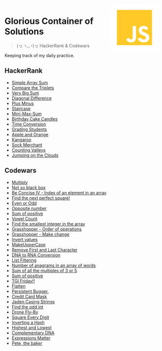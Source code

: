 <img src="javascript.png" align="right" />

# Glorious Container of Solutions

> (っ ◔◡◔)っ HackerRank & Codewars

Keeping track of my daily practice.

## HackerRank

<ul>
    <li>
        <a href="https://www.hackerrank.com/challenges/simple-array-sum/problem" target="_blank">Simple Array Sum</a>
    </li>
    <li>
        <a href="https://www.hackerrank.com/challenges/compare-the-triplets" target="_blank">Compare the Triplets</a>
    </li>
    <li>
        <a href="https://www.hackerrank.com/challenges/a-very-big-sum" target="_blank">Very Big Sum</a>
    </li>
    <li>
        <a href="https://www.hackerrank.com/challenges/diagonal-difference" target="_blank">Diagonal Difference</a>
    </li>
    <li>
        <a href="https://www.hackerrank.com/challenges/plus-minus" target="_blank">Plus Minus</a>
    </li>
    <li>
        <a href="https://www.hackerrank.com/challenges/staircase/problem" target="_blank">Staircase</a>
    </li>
    <li>
        <a href="https://www.hackerrank.com/challenges/mini-max-sum/problem" target="_blank">Mini-Max-Sum</a>
    </li>
    <li>
        <a href="https://www.hackerrank.com/challenges/birthday-cake-candles/problem" target="_blank">Birthday Cake Candles</a>
    </li>
    <li>
        <a href="https://www.hackerrank.com/challenges/time-conversion/problem" target="_blank">Time Conversion</a>
    </li>
    <li>
        <a href="https://www.hackerrank.com/challenges/grading/problem" target="_blank">Grading Students</a>
    </li>
    <li>
        <a href="https://www.hackerrank.com/challenges/apple-and-orange/problem" target="_blank">Apple and Orange</a>
    </li>
    <li>
        <a href="https://www.hackerrank.com/challenges/apple-and-orange/problem" target="_blank">Kangaroo</a>
    </li>
    <li>
        <a href="https://www.hackerrank.com/challenges/sock-merchant/problem" target="_blank">Sock Merchant</a>
    </li>
    <li>
        <a href="https://www.hackerrank.com/challenges/counting-valleys/problem" target="_blank">Counting Valleys</a>
    </li>
    <li>
        <a href="https://www.hackerrank.com/challenges/jumping-on-the-clouds/problem" target="_blank">Jumping on the Clouds</a>
    </li>
</ul>

## Codewars

<ul>
    <li>
        <a href="https://www.codewars.com/kata/50654ddff44f800200000004" target="_blank">Multiply</a>
    </li>
    <li>
        <a href="https://www.codewars.com/kata/57080f21d531cd94950007eb" target="_blank">Not so black box</a>
    </li>
    <li>
        <a href="https://www.codewars.com/kata/5703c093022cd1aae90012c9" target="_blank">Be Concise IV - Index of an element in an array</a>
    </li>
    <li>
        <a href="https://www.codewars.com/kata/56269eb78ad2e4ced1000013" target="_blank">Find the next perfect square!</a>
    </li>
    <li>
        <a href="https://www.codewars.com/kata/53da3dbb4a5168369a0000fe" target="_blank">Even or Odd</a>
    </li>
    <li>
        <a href="https://www.codewars.com/kata/56dec885c54a926dcd001095" target="_blank">Opposite number</a>
    </li>
    <li>
        <a href="https://www.codewars.com/kata/5715eaedb436cf5606000381" target="_blank">Sum of positive</a>
    </li>
    <li>
        <a href="https://www.codewars.com/kata/54ff3102c1bad923760001f3" target="_blank">Vowel Count</a>
    </li>
    <li>
        <a href="https://www.codewars.com/kata/55a2d7ebe362935a210000b2" target="_blank">Find the smallest integer in the array</a>
    </li>
    <li>
        <a href="https://www.codewars.com/kata/560ecf0cb040de130e00007d" target="_blank">Grasshopper - Order of operations</a>
    </li>
    <li>
        <a href="https://www.codewars.com/kata/560dab9f8b50f89fd6000070" target="_blank">Grasshopper - Make change</a>
    </li>
    <li>
        <a href="https://www.codewars.com/kata/5899dc03bc95b1bf1b0000ad" target="_blank">Invert values</a>
    </li>
    <li>
        <a href="https://www.codewars.com/kata/57a0556c7cb1f31ab3000ad7" target="_blank">MakeUpperCase</a>
    </li>
    <li>
        <a href="https://www.codewars.com/kata/56bc28ad5bdaeb48760009b0" target="_blank">Remove First and Last Character</a>
    </li>
    <li>
        <a href="https://www.codewars.com/kata/5556282156230d0e5e000089" target="_blank">DNA to RNA Conversion</a>
    </li>
    <li>
        <a href="https://www.codewars.com/kata/53dbd5315a3c69eed20002dd" target="_blank">List Filtering</a>
    </li>
    <li>
        <a href="https://www.codewars.com/kata/587e18b97a25e865530000d8" target="_blank">Number of anagrams in an array of words</a>
    </li>
    <li>
        <a href="https://www.codewars.com/kata/57f36495c0bb25ecf50000e7" target="_blank">Sum of all the multiples of 3 or 5</a>
    </li>
    <li>
        <a href="https://www.codewars.com/kata/5715eaedb436cf5606000381" target="_blank">Sum of positive</a>
    </li>
    <li>
        <a href="https://www.codewars.com/kata/5a0d6d8c6975982b5b000383" target="_blank">TGI Friday!!</a>
    </li>
    <li>
        <a href="https://www.codewars.com/kata/5250a89b1625e5decd000413" target="_blank">Flatten</a>
    </li>
    <li>
        <a href="https://www.codewars.com/kata/55bf01e5a717a0d57e0000ec" target="_blank">Persistent Bugger.</a>
    </li>
    <li>
        <a href="https://www.codewars.com/kata/5412509bd436bd33920011bc" target="_blank">Credit Card Mask</a>
    </li>
    <li>
        <a href="https://www.codewars.com/kata/5390bac347d09b7da40006f6" target="_blank">Jaden Casing Strings</a>
    </li>
    <li>
        <a href="https://www.codewars.com/kata/54da5a58ea159efa38000836" target="_blank">Find the odd int</a>
    </li>
    <li>
        <a href="https://www.codewars.com/kata/58356a94f8358058f30004b5" target="_blank">Drone Fly-By</a>
    </li>
    <li>
        <a href="https://www.codewars.com/kata/546e2562b03326a88e000020" target="_blank">Square Every Digit</a>
    </li>
    <li>
        <a href="https://www.codewars.com/kata/5b5604e26dc79e6832000101" target="_blank">Inverting a Hash</a>
    </li>
    <li>
        <a href="https://www.codewars.com/kata/554b4ac871d6813a03000035" target="_blank">Highest and Lowest</a>
    </li>
    <li>
        <a href="https://www.codewars.com/kata/554e4a2f232cdd87d9000038" target="_blank">Complementary DNA</a>
    </li>
    <li>
        <a href="https://www.codewars.com/kata/5ae62fcf252e66d44d00008e" target="_blank">Expressions Matter</a>
    </li>
    <li>
        <a href="https://www.codewars.com/kata/525c65e51bf619685c000059" target="_blank">Pete, the baker</a>
    </li>
</ul>
